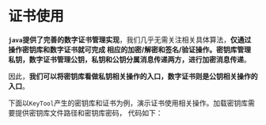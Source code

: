 证书使用
=====================================================================
**`java`提供了完善的数字证书管理实现**，我们几乎无需关注相关具体算法，**仅通过操作密钥库和数字证书就可完成
相应的加密/解密和签名/验证操作。密钥库管理私钥，数字证书管理公钥，私钥和公钥分属消息传递两方，进行加密消息传递**。

因此，**我们可以将密钥库看做私钥相关操作的入口，数字证书则是公钥相关操作的入口**。

下面以`KeyTool`产生的密钥库和证书为例，演示证书使用相关操作。加载密钥库需要提供密钥库文件路径和密钥库密码，
代码如下：
```java

```